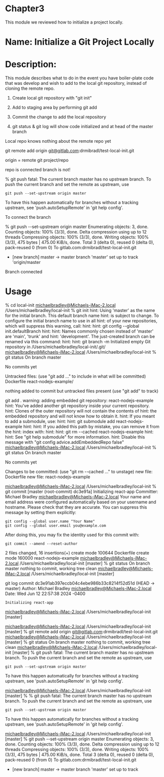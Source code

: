 # Chapter3
This module we reviewed how to initialize a project locally.

# Name: Initialize a Git Project Locally

# Description: 

This module describes what to do in the event you have boiler-plate code that was develop and wish to add to the local git repository, instead of cloning the remote repo.

1. Create local git repository with "git init"

2. Add to staging area by performing git add

3. Commit the change to add the local repository

4. git status & git log will show code initialized and at head of the master branch

Local repo knows nothing about the remote repo yet

git remote add origin git@gitlab.com:drmibradl/test-local-init.git

origin = remote git project/repo

repo is connected
branch is not!

% git push
fatal: The current branch master has no upstream branch.
To push the current branch and set the remote as upstream, use

    git push --set-upstream origin master

To have this happen automatically for branches without a tracking
upstream, see 'push.autoSetupRemote' in 'git help config'.

To connect the branch

% git push --set-upstream origin master
Enumerating objects: 3, done.
Counting objects: 100% (3/3), done.
Delta compression using up to 12 threads
Compressing objects: 100% (3/3), done.
Writing objects: 100% (3/3), 475 bytes | 475.00 KiB/s, done.
Total 3 (delta 0), reused 0 (delta 0), pack-reused 0 (from 0)
To gitlab.com:drmibradl/test-local-init.git
 * [new branch]      master -> master
branch 'master' set up to track 'origin/master

Branch connected

# Usage

% cd local-init 
michaelbradley@Michaels-iMac-2.local /Users/michaelbradley/local-init 
% git init
hint: Using 'master' as the name for the initial branch. This default branch name
hint: is subject to change. To configure the initial branch name to use in all
hint: of your new repositories, which will suppress this warning, call:
hint:
hint: 	git config --global init.defaultBranch <name>
hint:
hint: Names commonly chosen instead of 'master' are 'main', 'trunk' and
hint: 'development'. The just-created branch can be renamed via this command:
hint:
hint: 	git branch -m <name>
Initialized empty Git repository in /Users/michaelbradley/local-init/.git/
michaelbradley@Michaels-iMac-2.local /Users/michaelbradley/local-init 
% git status
On branch master

No commits yet

Untracked files:
  (use "git add <file>..." to include in what will be committed)
	Dockerfile
	react-nodejs-example/

nothing added to commit but untracked files present (use "git add" to track)

git add . 
warning: adding embedded git repository: react-nodejs-example
hint: You've added another git repository inside your current repository.
hint: Clones of the outer repository will not contain the contents of
hint: the embedded repository and will not know how to obtain it.
hint: If you meant to add a submodule, use:
hint:
hint: 	git submodule add <url> react-nodejs-example
hint:
hint: If you added this path by mistake, you can remove it from the
hint: index with:
hint:
hint: 	git rm --cached react-nodejs-example
hint:
hint: See "git help submodule" for more information.
hint: Disable this message with "git config advice.addEmbeddedRepo false"
michaelbradley@Michaels-iMac-2.local /Users/michaelbradley/local-init 
% git status
On branch master

No commits yet

Changes to be committed:
  (use "git rm --cached <file>..." to unstage)
	new file:   Dockerfile
	new file:   react-nodejs-example

michaelbradley@Michaels-iMac-2.local /Users/michaelbradley/local-init 
% git commit
[master (root-commit) dc3e91a] Initializing react-app
 Committer: Michael Bradley <michaelbradley@Michaels-iMac-2.local>
Your name and email address were configured automatically based
on your username and hostname. Please check that they are accurate.
You can suppress this message by setting them explicitly:

    git config --global user.name "Your Name"
    git config --global user.email you@example.com

After doing this, you may fix the identity used for this commit with:

    git commit --amend --reset-author

 2 files changed, 16 insertions(+)
 create mode 100644 Dockerfile
 create mode 160000 react-nodejs-example
michaelbradley@Michaels-iMac-2.local /Users/michaelbradley/local-init [master]
% git status
On branch master
nothing to commit, working tree clean
michaelbradley@Michaels-iMac-2.local /Users/michaelbradley/local-init [master]

 git log
commit dc3e91ab397eccb04c4ebe986b33c8214f52d51d (HEAD -> master)
Author: Michael Bradley <michaelbradley@Michaels-iMac-2.local>
Date:   Wed Jun 12 22:57:38 2024 -0400

    Initializing react-app
michaelbradley@Michaels-iMac-2.local /Users/michaelbradley/local-init [master]

michaelbradley@Michaels-iMac-2.local /Users/michaelbradley/local-init [master]
% git remote add origin git@gitlab.com:drmibradl/test-local-init.git
michaelbradley@Michaels-iMac-2.local /Users/michaelbradley/local-init [master]
% git status
On branch master
nothing to commit, working tree clean
michaelbradley@Michaels-iMac-2.local /Users/michaelbradley/local-init [master]
% git push
fatal: The current branch master has no upstream branch.
To push the current branch and set the remote as upstream, use

    git push --set-upstream origin master

To have this happen automatically for branches without a tracking
upstream, see 'push.autoSetupRemote' in 'git help config'.

michaelbradley@Michaels-iMac-2.local /Users/michaelbradley/local-init [master]
% % git push
fatal: The current branch master has no upstream branch.
To push the current branch and set the remote as upstream, use

    git push --set-upstream origin master

To have this happen automatically for branches without a tracking
upstream, see 'push.autoSetupRemote' in 'git help config'.

michaelbradley@Michaels-iMac-2.local /Users/michaelbradley/local-init [master]
% git push --set-upstream origin master
Enumerating objects: 3, done.
Counting objects: 100% (3/3), done.
Delta compression using up to 12 threads
Compressing objects: 100% (3/3), done.
Writing objects: 100% (3/3), 475 bytes | 475.00 KiB/s, done.
Total 3 (delta 0), reused 0 (delta 0), pack-reused 0 (from 0)
To gitlab.com:drmibradl/test-local-init.git
 * [new branch]      master -> master
branch 'master' set up to track 


